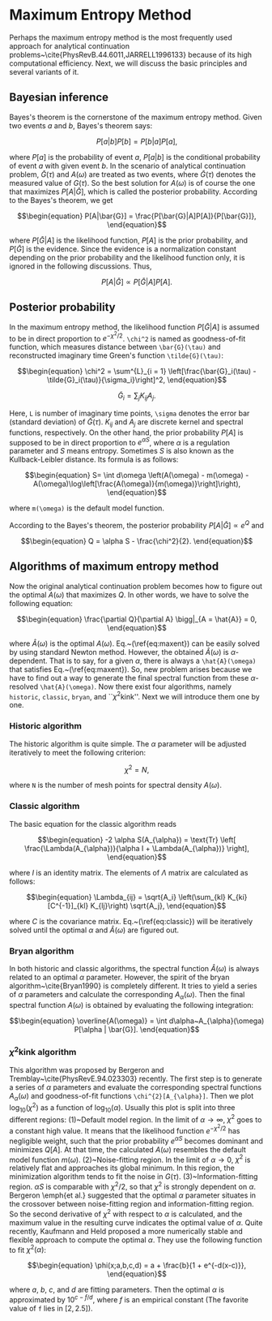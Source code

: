 # Maximum Entropy Method

Perhaps the maximum entropy method is the most frequently used approach for analytical continuation problems~\cite{PhysRevB.44.6011,JARRELL1996133} because of its high computational efficiency. Next, we will discuss the basic principles and several variants of it.

## Bayesian inference

Bayes's theorem is the cornerstone of the maximum entropy method. Given two events $a$ and $b$, Bayes's theorem says:
```math
\begin{equation}
P[a|b]P[b] = P[b|a]P[a],
\end{equation}
```
where $P[a]$ is the probability of event $a$, $P[a|b]$ is the conditional probability of event $a$ with given event $b$. In the scenario of analytical continuation problem, $\bar{G}(\tau)$ and $A(\omega)$ are treated as two events, where $\bar{G}(\tau)$ denotes the measured value of $G(\tau)$. So the best solution for $A(\omega)$ is of course the one that maximizes $P[A|\bar{G}]$, which is called the posterior probability. According to the Bayes's theorem, we get
```math
\begin{equation}
P[A|\bar{G}] = \frac{P[\bar{G}|A]P[A]}{P[\bar{G}]},
\end{equation}
```
where $P[\bar{G}|A]$ is the likelihood function, $P[A]$ is the prior probability, and $P[\bar{G}]$ is the evidence. Since the evidence is a normalization constant depending on the prior probability and the likelihood function only, it is ignored in the following discussions. Thus,
```math
\begin{equation}
P[A|\bar{G}] \propto P[\bar{G}|A]P[A].
\end{equation}
```

## Posterior probability

In the maximum entropy method, the likelihood function $P[\bar{G}|A]$ is assumed to be in direct proportion to $e^{-\chi^2/2}$. ``\chi^2`` is named as goodness-of-fit function, which measures distance between ``\bar{G}(\tau)`` and reconstructed imaginary time Green's function ``\tilde{G}(\tau)``:
```math
\begin{equation}
\chi^2 = \sum^{L}_{i = 1} \left[\frac{\bar{G}_i(\tau) - \tilde{G}_i(\tau)}{\sigma_i}\right]^2,
\end{equation}
```
```math
\begin{equation}
\tilde{G}_i = \sum_j K_{ij} A_j.
\end{equation}
```
Here, ``L`` is number of imaginary time points, ``\sigma`` denotes the error bar (standard deviation) of $\bar{G}(\tau)$. $K_{ij}$ and $A_j$ are discrete kernel and spectral functions, respectively. On the other hand, the prior probability $P[A]$ is supposed to be in direct proportion to $e^{\alpha S}$, where $\alpha$ is a regulation parameter and $S$ means entropy. Sometimes $S$ is also known as the Kullback-Leibler distance. Its formula is as follows:
```math
\begin{equation}
S= \int d\omega \left(A(\omega) - m(\omega) - A(\omega)\log\left[\frac{A(\omega)}{m(\omega)}\right]\right),
\end{equation}
```
where ``m(\omega)`` is the default model function.

According to the Bayes's theorem, the posterior probability $P[A|\bar{G}] \propto e^{Q}$ and
```math
\begin{equation}
Q = \alpha S - \frac{\chi^2}{2}.
\end{equation}
```

## Algorithms of maximum entropy method

Now the original analytical continuation problem becomes how to figure out the optimal $A(\omega)$ that maximizes $Q$. In other words, we have to solve the following equation:
```math
\begin{equation}
\frac{\partial Q}{\partial A} \bigg|_{A = \hat{A}} = 0,
\end{equation}
```
where $\hat{A}(\omega)$ is the optimal $A(\omega)$. Eq.~(\ref{eq:maxent}) can be easily solved by using standard Newton method. However, the obtained $\hat{A}(\omega)$ is $\alpha$-dependent. That is to say, for a given $\alpha$, there is always a ``\hat{A}(\omega)`` that satisfies Eq.~(\ref{eq:maxent}). So, new problem arises because we have to find out a way to generate the final spectral function from these $\alpha$-resolved ``\hat{A}(\omega)``. Now there exist four algorithms, namely `historic`, `classic`, `bryan`, and ``$\chi^2$kink''. Next we will introduce them one by one.

### Historic algorithm

The historic algorithm is quite simple. The $\alpha$ parameter will be adjusted iteratively to meet the following criterion:
```math
\begin{equation}
\chi^2 = N,
\end{equation}
```
where ``N`` is the number of mesh points for spectral density $A(\omega)$.

### Classic algorithm

The basic equation for the classic algorithm reads
```math
\begin{equation}
-2 \alpha S(A_{\alpha}) = \text{Tr} 
\left[
\frac{\Lambda(A_{\alpha})}{\alpha I + \Lambda(A_{\alpha})}
\right],
\end{equation}
```
where $I$ is an identity matrix. The elements of $\Lambda$ matrix are calculated as follows:
```math
\begin{equation}
\Lambda_{ij} = \sqrt{A_i} \left(\sum_{kl} K_{ki} [C^{-1}]_{kl} K_{lj}\right) \sqrt{A_j}, 
\end{equation}
```
where $C$ is the covariance matrix. Eq.~(\ref{eq:classic}) will be iteratively solved until the optimal $\alpha$ and $\hat{A}(\omega)$ are figured out.  

### Bryan algorithm

In both historic and classic algorithms, the spectral function $\hat{A}(\omega)$ is always related to an optimal $\alpha$ parameter. However, the spirit of the bryan algorithm~\cite{Bryan1990} is completely different. It tries to yield a series of $\alpha$ parameters and calculate the corresponding $A_{\alpha}(\omega)$. Then the final spectral function $A(\omega)$ is obtained by evaluating the following integration:
```math
\begin{equation}
\overline{A(\omega)} = \int d\alpha~A_{\alpha}(\omega) P[\alpha | \bar{G}].
\end{equation}
```

### $\chi^{2}$kink algorithm

This algorithm was proposed by Bergeron and Tremblay~\cite{PhysRevE.94.023303} recently. The first step is to generate a series of $\alpha$ parameters and evaluate the corresponding spectral functions $A_{\alpha}(\omega)$ and goodness-of-fit functions ``\chi^{2}[A_{\alpha}]``. Then we plot $\log_{10}(\chi^{2})$ as a function of $\log_{10}(\alpha)$. Usually this plot is split into three different regions: (1)~Default model region. In the limit of $\alpha \to \infty$, $\chi^{2}$ goes to a constant high value. It means that the likelihood function $e^{-\chi^2/2}$ has negligible weight, such that the prior probability $e^{\alpha S}$ becomes dominant and minimizes $Q[A]$. At that time, the calculated $A(\omega)$ resembles the default model function $m(\omega)$. (2)~Noise-fitting region. In the limit of $\alpha \to 0$, $\chi^2$ is relatively flat and approaches its global minimum. In this region, the minimization algorithm tends to fit the noise in $G(\tau)$. (3)~Information-fitting region. $\alpha S$ is comparable with $\chi^2/2$, so that $\chi^{2}$ is strongly dependent on $\alpha$. Bergeron \emph{et al.} suggested that the optimal $\alpha$ parameter situates in the crossover between noise-fitting region and information-fitting region. So the second derivative of $\chi^{2}$ with respect to $\alpha$ is calculated, and the maximum value in the resulting curve indicates the optimal value of $\alpha$. Quite recently, Kaufmann and Held proposed a more numerically stable and flexible approach to compute the optimal $\alpha$. They use the following function to fit $\chi^{2}(\alpha)$:
```math
\begin{equation}
\phi(x;a,b,c,d) = a + \frac{b}{1 + e^{-d(x-c)}},
\end{equation}
```
where $a$, $b$, $c$, and $d$ are fitting parameters. Then the optimal $\alpha$ is approximated by $10^{c-f/d}$, where $f$ is an empirical constant (The favorite value of ``f`` lies in $[2,2.5]$).